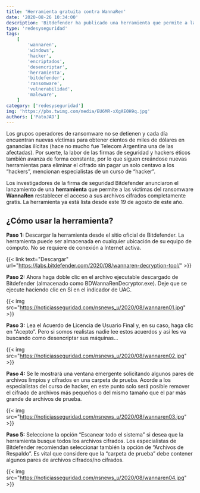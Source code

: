 ```yaml
---
title: 'Herramienta gratuita contra WannaRen'
date: '2020-08-26 10:34:00'
description: 'Bitdefender ha publicado una herramienta que permite a las víctimas del ransomware WannaRen restablecer el acceso a sus archivos cifrados.'
type: 'redesyseguridad'
tags:
    [
        'wannaren',
        'windows',
        'hacker',
        'encriptados',
        'desencriptar',
        'herramienta',
        'bitdefender',
        'ransomware',
        'vulnerabilidad',
        'maleware',
    ]
category: ['redesyseguridad']
img: 'https://pbs.twimg.com/media/EU6MR-xXgAE0H9q.jpg'
authors: ['PatoJAD']
---
```


Los grupos operadores de ransomware no se detienen y cada día encuentran nuevas víctimas para obtener cientos de miles de dólares en ganancias ilícitas (hace no mucho fue Telecom Argentina una de las afectadas). Por suerte, la labor de las firmas de seguridad y hackers éticos también avanza de forma constante, por lo que siguen creándose nuevas herramientas para eliminar el cifrado sin pagar un solo centavo a los “hackers”, mencionan especialistas de un curso de “hacker”.

Los investigadores de la firma de seguridad Bitdefender anunciaron el lanzamiento de una **herramienta** que permite a las víctimas del ransomware **WannaRen** restablecer el acceso a sus archivos cifrados completamente gratis. La herramienta ya está lista desde este 19 de agosto de este año.

## ¿Cómo usar la herramienta?

**Paso 1:** Descargar la herramienta desde el sitio oficial de Bitdefender. La herramienta puede ser almacenada en cualquier ubicación de su equipo de cómputo. No se requiere de conexión a Internet activa.

{{< link text="Descargar" url="https://labs.bitdefender.com/2020/08/wannaren-decryption-tool/" >}}

**Paso 2:** Ahora haga doble clic en el archivo ejecutable descargado de Bitdefender (almacenado como BDWannaRenDecryptor.exe). Deje que se ejecute haciendo clic en Sí en el indicador de UAC.

{{< img src="https://noticiasseguridad.com/nsnews_u/2020/08/wannaren01.jpg" >}}

**Paso 3:** Lea el Acuerdo de Licencia de Usuario Final y, en su caso, haga clic en “Acepto”. Pero si somos realistas nadie lee estos acuerdos y asi les va buscando como desencriptar sus máquinas…

{{< img src="https://noticiasseguridad.com/nsnews_u/2020/08/wannaren02.jpg" >}}

**Paso 4:** Se le mostrará una ventana emergente solicitando algunos pares de archivos limpios y cifrados en una carpeta de prueba. Acorde a los especialistas del curso de hacker, en este punto solo será posible remover el cifrado de archivos más pequeños o del mismo tamaño que el par más grande de archivos de prueba.

{{< img src="https://noticiasseguridad.com/nsnews_u/2020/08/wannaren03.jpg" >}}

**Paso 5:** Seleccione la opción “Escanear todo el sistema” si desea que la herramienta busque todos los archivos cifrados. Los especialistas de Bitdefender recomiendan seleccionar también la opción de “Archivos de Respaldo”. Es vital que considere que la “carpeta de prueba” debe contener algunos pares de archivos cifrados/no cifrados.

{{< img src="https://noticiasseguridad.com/nsnews_u/2020/08/wannaren04.jpg" >}}

